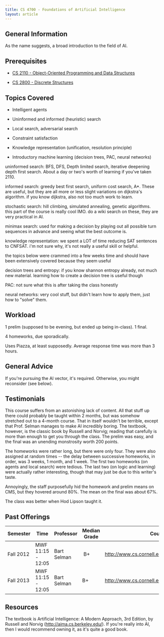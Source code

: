 ```yaml
---
title: CS 4700 - Foundations of Artificial Intelligence
layout: article
---
```


## General Information

As the name suggests, a broad introduction to the field of AI.

## Prerequisites

 - [CS 2110 - Object-Oriented Programming and Data Structures](https://github.com/mrkev/Official-CS-Wiki/blob/master/classes/CS2110.md)

 - [CS 2800 - Discrete Structures](https://github.com/mrkev/Official-CS-Wiki/blob/master/classes/CS2800.md)

## Topics Covered

 - Intelligent agents

 - Uninformed and informed (heuristic) search

 - Local search, adversarial search

 - Constraint satisfaction

 - Knowledge representation (unification, resolution principle)

 - Introductory machine learning (decision trees, PAC, neural networks)

uninformed search: BFS, DFS, Depth limited search, iterative deepening depth first search. About a day or two's worth of learning if you've taken 2110.

informed search: greedy best first search, uniform cost search, A*. These are useful, but they are all more or less slight variations on dijkstra's algorithm. if you know dijkstra, also not too much work to learn.

stochastic search: hill climbing, simulated annealing, genetic algorithms. this part of the course is really cool IMO. do a wiki search on these, they are very practical in AI.

minimax search: used for making a decision by playing out all possible turn sequences in advance and seeing what the best outcome is.

knowledge representation: we spent a LOT of time reducing SAT sentences to CNFSAT. i'm not sure why, it's not really a useful skill or helpful.

the topics below were crammed into a few weeks time and should have been extensively covered because they seem useful

decision trees and entropy: if you know shannon entropy already, not much new material. learning how to create a decision tree is useful though

PAC: not sure what this is after taking the class honestly

neural networks: very cool stuff, but didn't learn how to apply them, just how to "solve" them.

## Workload

1 prelim (supposed to be evening, but ended up being in-class). 1 final.

4 homeworks, due sporadically.

Uses Piazza, at least supposedly. Average response time was more than 3 hours.

## General Advice

If you're pursuing the AI vector, it's required. Otherwise, you might reconsider (see below).

## Testimonials

This course suffers from an astonishing lack of content. All that stuff up there could probably be taught within 2 months, but was somehow stretched out to a 4-month course. That in itself wouldn't be terrible, except that Prof. Selman manages to make AI incredibly boring. The textbook, however, is the classic book by Russell and Norvig; reading that carefully is more than enough to get you through the class. The prelim was easy, and the final was an unending monstrosity worth 200 points.

The homeworks were rather long, but there were only four. They were also assigned at random times -- the delay between successive homeworks, in order, was 3 weeks, 1 month, and 1 week. The first two homeworks (on agents and local search) were tedious. The last two (on logic and learning) were actually rather interesting, though that may just be due to this writer's taste.

Annoyingly, the staff purposefully hid the homework and prelim means on CMS, but they hovered around 80%. The mean on the final was about 67%.

The class was better when Hod Lipson taught it.

## Past Offerings

| Semester | Time | Professor | Median Grade | Course Page |
| --- | --- | --- | --- | --- |
| Fall 2012 | MWF 11:15 - 12:05 | Bart Selman | B+ | http://www.cs.cornell.edu/Courses/cs4700/2012fa/ |
| Fall 2013 | MWF 11:15 - 12:05 | Bart Selman | B+ | http://www.cs.cornell.edu/Courses/cs4700/2013fa/ |

## Resources

The textbook is Artificial Intelligence: A Modern Approach, 3rd Edition, by Russell and Norvig (<http://aima.cs.berkeley.edu/>). If you're really into AI, then I would recommend owning it, as it's quite a good book.
